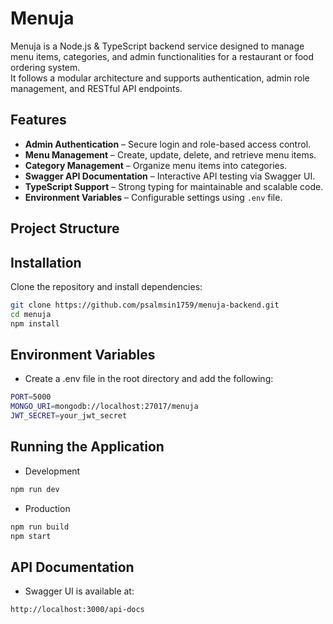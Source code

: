 # Menuja

Menuja is a Node.js & TypeScript backend service designed to manage menu items, categories, and admin functionalities for a restaurant or food ordering system.  
It follows a modular architecture and supports authentication, admin role management, and RESTful API endpoints.

##  Features

- **Admin Authentication** – Secure login and role-based access control.
- **Menu Management** – Create, update, delete, and retrieve menu items.
- **Category Management** – Organize menu items into categories.
- **Swagger API Documentation** – Interactive API testing via Swagger UI.
- **TypeScript Support** – Strong typing for maintainable and scalable code.
- **Environment Variables** – Configurable settings using `.env` file.

##  Project Structure




##  Installation

Clone the repository and install dependencies:

```bash
git clone https://github.com/psalmsin1759/menuja-backend.git
cd menuja
npm install
```

## Environment Variables
- Create a .env file in the root directory and add the following:
```bash
PORT=5000
MONGO_URI=mongodb://localhost:27017/menuja
JWT_SECRET=your_jwt_secret
```

## Running the Application

- Development
```bash
npm run dev
```

- Production
```bash
npm run build
npm start
```

## API Documentation
- Swagger UI is available at:
```bash
http://localhost:3000/api-docs
```